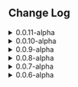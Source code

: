 <h2>Change Log</h2>

<details>
<summary>0.0.11-alpha</summary>
<ul>
	<li><b>Added</b> : Story, scenes and actors for chapter 5</li>
</ul>
</details>

<details>
<summary>0.0.10-alpha</summary>
<ul>
	<li><b>Fixed</b> : Tiles and background are now pointing to the right path.</li>
	<li><b>Fixed</b> : Link to illustrations are now pointing to the right path in the companion.</li>
	<li><b>Updated</b> : 11 of the 16 cities have now their own adventure pack.</li>
	<li><b>Added</b> : Journal entry for Agramor</li>
	<li><b>Added</b> : Added documents for chapter 1</li>
</ul>
</details>


<details>
<summary>0.0.9-alpha</summary>
<ul>
	<li><b>Fixed</b> : Removing some too large psd files that have nothing to do in this release.</li>
</ul>
</details>


<details>
<summary>0.0.8-alpha</summary>
<ul>
	<li><b>Fixed</b> : Problem with the manifest.</li>
</ul>
</details>

<details>
<summary>0.0.7-alpha</summary>
<ul>
	<li><b>Fixed</b> : Forget to add new files to the release.</li>
</ul>
</details>

<details>
<summary>0.0.6-alpha</summary>
<ul>
	<li><b>Edit</b> : Titre de certains chapitres.</li>
	<li><b>Mise à jour</b> : répertoire des assets sur la carte du royaume</li>
	<li><b>Ajout</b> : Release notes</li>
	<li><b>Ajout</b> : compendium aventure "Atlas/Carte du royaume" pour importer uniquement la carte et les notes de journaux associées.</li>
	<li><b>Ajout</b> : personnages négociateurs à Batik</li>
	<li><b>Ajout</b> : Chapitre 8.3. Negociation</li>
	<li><b>Ajout</b> : Chapitre 8.4. Se rendre au phare</li>
</ul>
</details>
